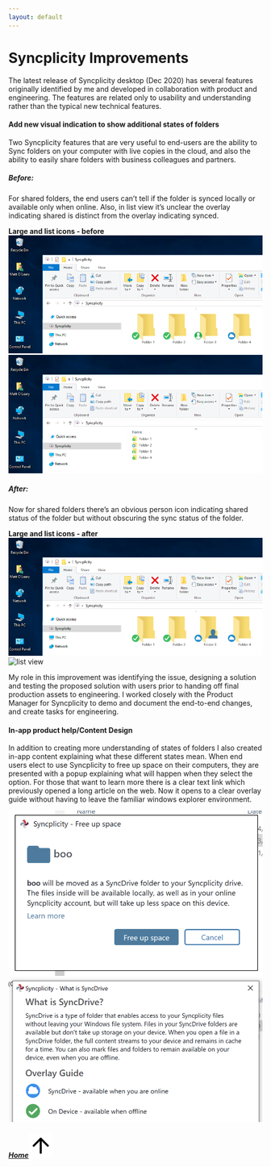 ```yaml
---
layout: default
---
```

# Syncplicity Improvements

The latest release of Syncplicity desktop (Dec 2020) has several features originally identified by me and developed in collaboration with product and engineering. The features are related only to usability and understanding rather than the typical new technical features.

#### Add new visual indication to show additional states of folders 

Two Syncplicity features that are very useful to end-users are the ability to Sync folders on your computer with live copies in the cloud, and also the ability to easily share folders with business colleagues and partners.  

##### Before:
For shared folders, the end users can’t tell if the folder is synced locally or available only when online. Also, in list view it’s unclear the overlay indicating shared is distinct from the overlay indicating synced.

**Large and list icons - before**
![large icons](/assets/Lg-icons-view.png#bordered)
![list view](/assets/List-view.png#bordered)

##### After:
Now for shared folders there’s an obvious person icon indicating shared status of the folder but without obscuring the sync status of the folder.

**Large and list icons - after**
![large icons](/assets/Lg-icons-view-SHARED.png#bordered)
![list view](/assets/List-view–SHARED.png#bordered)

My role in this improvement was identifying the issue, designing a solution and testing the proposed solution with users prior to handing off final production assets to engineering. I worked closely with the Product Manager for Syncplicity to demo and document the end-to-end changes, and create tasks for engineering. 

#### In-app product help/Content Design 

In addition to creating more understanding of states of folders I also created in-app content explaining what these different states mean. 
When end users elect to use Syncplicity to free up space on their computers, they are presented with a popup explaining what will happen when they select the option. For those that want to learn more there is a clear text link which previously opened a long article on the web. Now it opens to a clear overlay guide without having to leave the familiar windows explorer environment.

![large icons](/assets/free-up-space.png#bordered)
![list view](/assets/what-is-SyncDrive.png#bordered)

<h5 class="right"><a href="/">Home<img class="bottom" src="/assets/arrow-up.svg"></a></h5>
